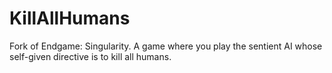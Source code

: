 # KillAllHumans
Fork of Endgame: Singularity. A game where you play the sentient AI whose self-given directive is to kill all humans.
